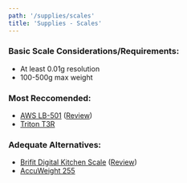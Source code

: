 ```yaml
---
path: '/supplies/scales'
title: 'Supplies - Scales'
---
```


### Basic Scale Considerations/Requirements:

- At least 0.01g resolution
- 100-500g max weight

### Most Reccomended:

- [AWS LB-501](https://www.amazon.com/American-Weigh-Scales-LB-501-Digital/dp/B005UGBG20/) ([Review](https://redd.it/fp6g8c))
- [Triton T3R](https://www.amazon.com/Triton-Recharbeable-Scale-500g-01g/dp/B078XNQGJM/)

### Adequate Alternatives:

- [Brifit Digital Kitchen Scale](https://www.amazon.com/gp/product/B07PHLB7JQ/) ([Review](https://redd.it/dibl3r))
- [AccuWeight 255](https://www.amazon.com/gp/product/B075QB7WV9)
